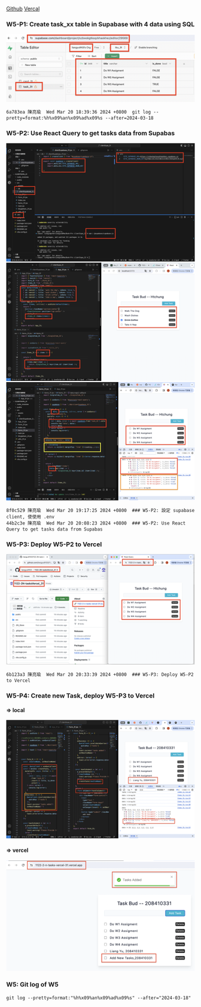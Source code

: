 [Github](https://github.com/liangyu9103/1122-wp2-2N_31.git)
[Vercal](https://1122-2-n-tasks-vercel-31.vercel.app/)

### W5-P1: Create task_xx table in Supabase with 4 data using SQL

![](w5-p1.png)

```
6a783ea 陳亮瑜  Wed Mar 20 18:39:36 2024 +0800  git log --pretty=format:%h%x09%an%x09%ad%x09%s --after=2024-03-18
```

### W5-P2: Use React Query to get tasks data from Supabas

![](w5-p2-1.png)
![](w5-p2-2.png)
![](w5-p2-3.png)

```
8f0c529 陳亮瑜  Wed Mar 20 19:17:25 2024 +0800  ### W5-P2: 設定 supabase client, 使使用 .env
44b2c3e 陳亮瑜  Wed Mar 20 20:08:23 2024 +0800  ### W5-P2: Use React Query to get tasks data from Supabas
```

### W5-P3: Deploy W5-P2 to Vercel

![](w5-p3.png)

```
6b123a3 陳亮瑜  Wed Mar 20 20:33:39 2024 +0800  ### W5-P3: Deploy W5-P2 to Vercel
```

### W5-P4: Create new Task, deploy W5-P3 to Vercel

#### => local

![](w5-p4-1.png)

#### => vercel

![](w5-p4-2.png)

### W5: Git log of W5

```
git log --pretty=format:"%h%x09%an%x09%ad%x09%s" --after="2024-03-18"
```

